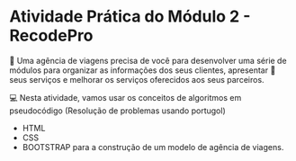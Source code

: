 # Atividade Prática do Módulo 2 - RecodePro

🛫 Uma agência de viagens precisa de você para desenvolver uma série de módulos para organizar as informações dos seus clientes, apresentar 🛅 seus serviços e melhorar os serviços oferecidos aos seus parceiros. 

💻 Nesta atividade, vamos usar os conceitos de algoritmos em pseudocódigo (Resolução de problemas usando portugol)
+  HTML
+  CSS 
+  BOOTSTRAP para a construção de um modelo de agência de viagens.  
